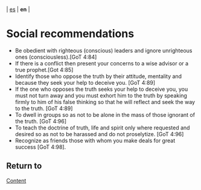 | [es](../español/recomendaciones-sociales.md) | **en** |

# Social recommendations

- Be obedient with righteous (conscious) leaders and ignore unrighteous ones (consciousless).[GoT 4:84]
- If there is a conflict then present your concerns to a wise advisor or a true prophet.[Got 4:85]
- Identify those who oppose the truth by their attitude, mentality and because they seek your help to deceive you. [GoT 4:89]
- If the one who opposes the truth seeks your help to deceive you, you must not turn away and you must exhort him to the truth by speaking firmly to him of his false thinking so that he will reflect and seek the way to the truth. [GoT 4:89]
- To dwell in groups so as not to be alone in the mass of those ignorant of the truth. [GoT 4:96]
- To teach the doctrine of truth, life and spirit only where requested and desired so as not to be harassed and do not proselytize. [GoT 4:96]
- Recognize as friends those with whom you make deals for great success [GoT 4:98].

## Return to

[Content](./content.md)
